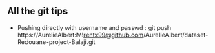 ## All the git tips


 - Pushing directly with username and passwd : git push https://AurelieAlbert:M\!rentx99@github.com/AurelieAlbert/dataset-Redouane-project-Balaji.git
